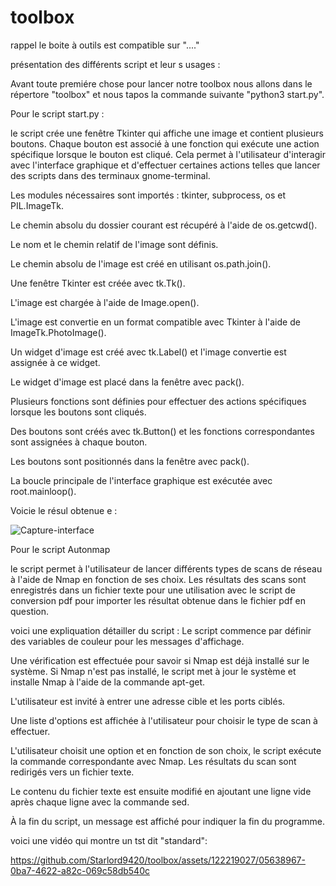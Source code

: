 # toolbox
rappel le boite  à outils  est compatible sur  "...."




présentation  des différents script et leur s usages :

Avant toute premiére chose pour lancer  notre toolbox nous allons dans le répertore "toolbox"  et nous  tapos la commande suivante  "python3 start.py".

Pour le script start.py : 

 le script crée une fenêtre Tkinter qui affiche une image et contient plusieurs boutons. Chaque bouton est associé à une fonction qui exécute une action spécifique lorsque le bouton est cliqué. Cela permet à l'utilisateur d'interagir avec l'interface graphique et d'effectuer certaines actions telles que lancer des scripts dans des terminaux gnome-terminal.
 
 Les modules nécessaires sont importés : tkinter, subprocess, os et PIL.ImageTk.

Le chemin absolu du dossier courant est récupéré à l'aide de os.getcwd().

Le nom et le chemin relatif de l'image sont définis.

Le chemin absolu de l'image est créé en utilisant os.path.join().

Une fenêtre Tkinter est créée avec tk.Tk().

L'image est chargée à l'aide de Image.open().

L'image est convertie en un format compatible avec Tkinter à l'aide de ImageTk.PhotoImage().

Un widget d'image est créé avec tk.Label() et l'image convertie est assignée à ce widget.

Le widget d'image est placé dans la fenêtre avec pack().

Plusieurs fonctions sont définies pour effectuer des actions spécifiques lorsque les boutons sont cliqués.

Des boutons sont créés avec tk.Button() et les fonctions correspondantes sont assignées à chaque bouton.

Les boutons sont positionnés dans la fenêtre avec pack().

La boucle principale de l'interface graphique est exécutée avec root.mainloop().

Voicie le résul obtenue e : 




![Capture-interface](https://github.com/Starlord9420/toolbox/assets/122219027/1e48c354-c3ff-4855-af9a-a4f50b4b2a42)


Pour le script Autonmap


le script permet à l'utilisateur de lancer différents types de scans de réseau à l'aide de Nmap en fonction de ses choix. Les résultats des scans sont enregistrés dans un fichier texte pour une utilisation avec le script de conversion pdf pour importer les résultat obtenue dans le fichier pdf en question.

voici une expliquation détailler du script  : 
Le script commence par définir des variables de couleur pour les messages d'affichage.

Une vérification est effectuée pour savoir si Nmap est déjà installé sur le système. Si Nmap n'est pas installé, le script met à jour le système et installe Nmap à l'aide de la commande apt-get.

L'utilisateur est invité à entrer une adresse cible et les ports ciblés.

Une liste d'options est affichée à l'utilisateur pour choisir le type de scan à effectuer.

L'utilisateur choisit une option et en fonction de son choix, le script exécute la commande correspondante avec Nmap. Les résultats du scan sont redirigés vers un fichier texte.

Le contenu du fichier texte est ensuite modifié en ajoutant une ligne vide après chaque ligne avec la commande sed.

À la fin du script, un message est affiché pour indiquer la fin du programme.

voici une vidéo  qui montre  un tst dit  "standard": 





https://github.com/Starlord9420/toolbox/assets/122219027/05638967-0ba7-4622-a82c-069c58db540c








